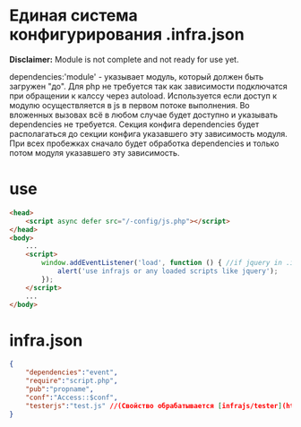 # Единая система конфигурирования .infra.json
**Disclaimer:** Module is not complete and not ready for use yet.

dependencies:'module' - указывает модуль, который должен быть загружен "до". Для php не требуется так как зависимости подключатся при обращении к калссу через autoload. Используется если доступ к модулю осуществляется в js в первом потоке выполнения. Во вложенных вызовах всё в любом случае будет доступно и указывать dependencies не требуется. Секция конфига dependencies будет располагаться до секции конфига указавшего эту зависимость модуля. При всех пробежках сначало будет обработка dependencies и только потом модуля указавшего эту зависимость.

# use
```html
<head>
	<script async defer src="/-config/js.php"></script>
</head>
<body>
	...
	<script>
		window.addEventListener('load', function () { //if jquery in .infra.json you can't use $(function() {...
			alert('use infrajs or any loaded scripts like jquery');
		});
	</script>
	...
</body>
```

# infra.json

```json
{
	"dependencies":"event",
	"require":"script.php",
	"pub":"propname",
	"conf":"Access::$conf",
	"testerjs":"test.js" //(Свойство обрабатывается [infrajs/tester](https://github.com/infrajs/tester))
}
```